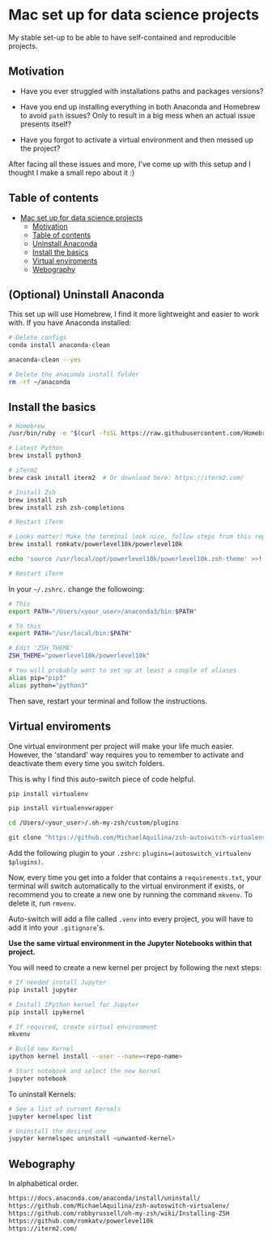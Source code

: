 # Mac set up for data science projects

My stable set-up to be able to have self-contained and reproducible projects.

## Motivation

* Have you ever struggled with installations paths and packages versions?

* Have you end up installing everything in both Anaconda and Homebrew to avoid `path` issues? Only to result in a big mess when an actual issue presents itself?

* Have you forgot to activate a virtual environment and then messed up the project?

After facing all these issues and more, I've come up with this setup and I thought I make a small repo about it :)

## Table of contents

- [Mac set up for data science projects](#mac-set-up-for-data-science-projects)
  - [Motivation](#motivation)
  - [Table of contents](#table-of-contents)
  - [Uninstall Anaconda ](#uninstall-anaconda)
  - [Install the basics ](#install-the-basics)
  - [Virtual enviroments ](#virtual-enviroments)
  - [Webography ](#webography)

## (Optional) Uninstall Anaconda <a name="anaconda"></a>

This set up will use Homebrew, I find it more lightweight and easier to work with. If you have Anaconda installed:

```bash
# Delete configs
conda install anaconda-clean

anaconda-clean --yes

# Delete the anaconda install folder
rm -rf ~/anaconda
```

## Install the basics <a name="basics"></a>

```bash
# Homebrew
/usr/bin/ruby -e "$(curl -fsSL https://raw.githubusercontent.com/Homebrew/install/master/install)" # Or download here: https://brew.sh/

# Latest Python
brew install python3

# iTerm2
brew cask install iterm2  # Or download here: https://iterm2.com/

# Install Zsh
brew install zsh
brew install zsh zsh-completions

# Restart iTerm

# Looks matter! Make the terminal look nice, follow steps from this repo: https://github.com/romkatv/powerlevel10k
brew install romkatv/powerlevel10k/powerlevel10k

echo 'source /usr/local/opt/powerlevel10k/powerlevel10k.zsh-theme' >>! ~/.zshrc

# Restart iTerm
```

In your `~/.zshrc.` change the followoing:

```bash
# This
export PATH="/Users/<your_user>/anaconda3/bin:$PATH"

# To this
export PATH="/usr/local/bin:$PATH"

# Edit 'ZSH_THEME'
ZSH_THEME="powerlevel10k/powerlevel10k"

# You will probably want to set up at least a couple of aliases
alias pip="pip3"
alias python="python3"
```

Then save, restart your terminal and follow the instructions.

## Virtual enviroments <a name="venv"></a>

One virtual environment per project will make your life much easier. However, the 'standard' way requires you to remember to activate and deactivate them every time you switch folders.

This is why I find this auto-switch piece of code helpful.

```bash
pip install virtualenv

pip install virtualenvwrapper

cd /Users/<your_user>/.oh-my-zsh/custom/plugins

git clone "https://github.com/MichaelAquilina/zsh-autoswitch-virtualenv.git" "$ZSH_CUSTOM/plugins/autoswitch_virtualenv"
```

Add the following plugin to your `.zshrc`: `plugins=(autoswitch_virtualenv $plugins)`.

Now, every time you get into a folder that contains a `requirements.txt`, your terminal will switch automatically to the virtual environment if exists, or recommend you to create a new one by running the command `mkvenv`. To delete it, run `rmvenv`.

Auto-switch will add a file called `.venv` into every project, you will have to add it into your `.gitignore`'s.

**Use the same virtual environment in the Jupyter Notebooks within that project.**

You will need to create a new kernel per project by following the next steps:

```bash
# If needed install Jupyter
pip install jupyter

# Install IPython kernel for Jupyter
pip install ipykernel

# If required, create virtual environment
mkvenv

# Build new Kernel
ipython kernel install --user --name=<repo-name>

# Start notebook and select the new kernel
jupyter notebook
```

To uninstall Kernels:

```bash
# See a list of current Kernels
jupyter kernelspec list

# Uninstall the desired one
jupyter kernelspec uninstall <unwanted-kernel>
```

## Webography <a name="webography"></a>

In alphabetical order.

```bash
https://docs.anaconda.com/anaconda/install/uninstall/
https://github.com/MichaelAquilina/zsh-autoswitch-virtualenv/
https://github.com/robbyrussell/oh-my-zsh/wiki/Installing-ZSH
https://github.com/romkatv/powerlevel10k
https://iterm2.com/
```
